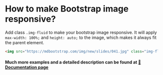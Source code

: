 # How to make Bootstrap image responsive?

Add class `.img-fluid` to make your bootstrap image responsive. It will apply `max-width: 100%;` and `height: auto;` to the image, which makes it always fit the parent element.

```html
<img src="https://mdbootstrap.com/img/new/slides/041.jpg" class="img-fluid" alt="..." />
```

#### Much more examples and a detailed description can be found at [📄 Documentation page](https://mdbootstrap.com/how-to/bootstrap/image-responsive/)
